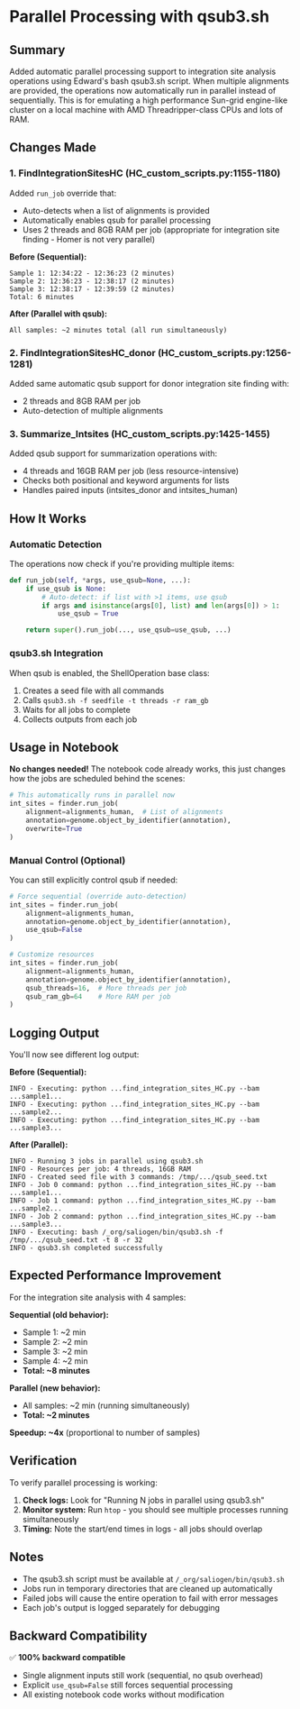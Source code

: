 # Parallel Processing with qsub3.sh

## Summary

Added automatic parallel processing support to integration site analysis operations using Edward's bash qsub3.sh script. When multiple alignments are provided, the operations now automatically run in parallel instead of sequentially. This is for emulating a high performance Sun-grid engine-like cluster on a local machine with AMD Threadripper-class CPUs and lots of RAM.

## Changes Made

### 1. FindIntegrationSitesHC (HC_custom_scripts.py:1155-1180)

Added `run_job` override that:
- Auto-detects when a list of alignments is provided
- Automatically enables qsub for parallel processing
- Uses 2 threads and 8GB RAM per job (appropriate for integration site finding - Homer is not very parallel)

**Before (Sequential):**
```
Sample 1: 12:34:22 - 12:36:23 (2 minutes)
Sample 2: 12:36:23 - 12:38:17 (2 minutes)
Sample 3: 12:38:17 - 12:39:59 (2 minutes)
Total: 6 minutes
```

**After (Parallel with qsub):**
```
All samples: ~2 minutes total (all run simultaneously)
```

### 2. FindIntegrationSitesHC_donor (HC_custom_scripts.py:1256-1281)

Added same automatic qsub support for donor integration site finding with:
- 2 threads and 8GB RAM per job
- Auto-detection of multiple alignments

### 3. Summarize_Intsites (HC_custom_scripts.py:1425-1455)

Added qsub support for summarization operations with:
- 4 threads and 16GB RAM per job (less resource-intensive)
- Checks both positional and keyword arguments for lists
- Handles paired inputs (intsites_donor and intsites_human)

## How It Works

### Automatic Detection

The operations now check if you're providing multiple items:

```python
def run_job(self, *args, use_qsub=None, ...):
    if use_qsub is None:
        # Auto-detect: if list with >1 items, use qsub
        if args and isinstance(args[0], list) and len(args[0]) > 1:
            use_qsub = True

    return super().run_job(..., use_qsub=use_qsub, ...)
```

### qsub3.sh Integration

When qsub is enabled, the ShellOperation base class:
1. Creates a seed file with all commands
2. Calls `qsub3.sh -f seedfile -t threads -r ram_gb`
3. Waits for all jobs to complete
4. Collects outputs from each job

## Usage in Notebook

**No changes needed!** The notebook code already works, this just changes how the jobs are scheduled behind the scenes:

```python
# This automatically runs in parallel now
int_sites = finder.run_job(
    alignment=alignments_human,  # List of alignments
    annotation=genome.object_by_identifier(annotation),
    overwrite=True
)
```

### Manual Control (Optional)

You can still explicitly control qsub if needed:

```python
# Force sequential (override auto-detection)
int_sites = finder.run_job(
    alignment=alignments_human,
    annotation=genome.object_by_identifier(annotation),
    use_qsub=False
)

# Customize resources
int_sites = finder.run_job(
    alignment=alignments_human,
    annotation=genome.object_by_identifier(annotation),
    qsub_threads=16,  # More threads per job
    qsub_ram_gb=64    # More RAM per job
)
```

## Logging Output

You'll now see different log output:

**Before (Sequential):**
```
INFO - Executing: python ...find_integration_sites_HC.py --bam ...sample1...
INFO - Executing: python ...find_integration_sites_HC.py --bam ...sample2...
INFO - Executing: python ...find_integration_sites_HC.py --bam ...sample3...
```

**After (Parallel):**
```
INFO - Running 3 jobs in parallel using qsub3.sh
INFO - Resources per job: 4 threads, 16GB RAM
INFO - Created seed file with 3 commands: /tmp/.../qsub_seed.txt
INFO - Job 0 command: python ...find_integration_sites_HC.py --bam ...sample1...
INFO - Job 1 command: python ...find_integration_sites_HC.py --bam ...sample2...
INFO - Job 2 command: python ...find_integration_sites_HC.py --bam ...sample3...
INFO - Executing: bash /_org/saliogen/bin/qsub3.sh -f /tmp/.../qsub_seed.txt -t 8 -r 32
INFO - qsub3.sh completed successfully
```

## Expected Performance Improvement

For the integration site analysis with 4 samples:

**Sequential (old behavior):**
- Sample 1: ~2 min
- Sample 2: ~2 min
- Sample 3: ~2 min
- Sample 4: ~2 min
- **Total: ~8 minutes**

**Parallel (new behavior):**
- All samples: ~2 min (running simultaneously)
- **Total: ~2 minutes**

**Speedup: ~4x** (proportional to number of samples)

## Verification

To verify parallel processing is working:

1. **Check logs:** Look for "Running N jobs in parallel using qsub3.sh"
2. **Monitor system:** Run `htop` - you should see multiple processes running simultaneously
3. **Timing:** Note the start/end times in logs - all jobs should overlap

## Notes

- The qsub3.sh script must be available at `/_org/saliogen/bin/qsub3.sh`
- Jobs run in temporary directories that are cleaned up automatically
- Failed jobs will cause the entire operation to fail with error messages
- Each job's output is logged separately for debugging

## Backward Compatibility

✅ **100% backward compatible**

- Single alignment inputs still work (sequential, no qsub overhead)
- Explicit `use_qsub=False` still forces sequential processing
- All existing notebook code works without modification
